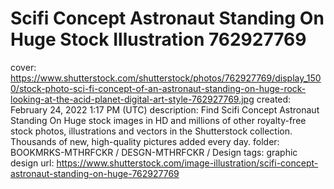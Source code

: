 # Scifi Concept Astronaut Standing On Huge Stock Illustration 762927769

cover: https://www.shutterstock.com/shutterstock/photos/762927769/display_1500/stock-photo-sci-fi-concept-of-an-astronaut-standing-on-huge-rock-looking-at-the-acid-planet-digital-art-style-762927769.jpg
created: February 24, 2022 1:17 PM (UTC)
description: Find Scifi Concept Astronaut Standing On Huge stock images in HD and millions of other royalty-free stock photos, illustrations and vectors in the Shutterstock collection.  Thousands of new, high-quality pictures added every day.
folder: BOOKMRKS-MTHRFCKR / DESGN-MTHRFCKR / Design
tags: graphic design
url: https://www.shutterstock.com/image-illustration/scifi-concept-astronaut-standing-on-huge-762927769